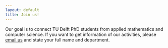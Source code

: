 ```yaml
---
layout: default
title: Join us!
---
```


Our goal is to connect TU Delft PhD students from applied mathematics and computer science. If you want to get information of our activities, please [email us](mailto:SIAMSC-EWI@tudelft.nl) and state your full name and department.



<script type="text/javascript" src="//s7.addthis.com/js/300/addthis_widget.js#pubid=ra-53b4281605a00950"></script>

<!-- Go to www.addthis.com/dashboard to customize your tools -->
<div class="addthis_horizontal_follow_toolbox"></div>

<!-- Go to www.addthis.com/dashboard to customize your tools -->
<script type="text/javascript" src="//s7.addthis.com/js/300/addthis_widget.js#pubid=ra-53b4281605a00950"></script>

